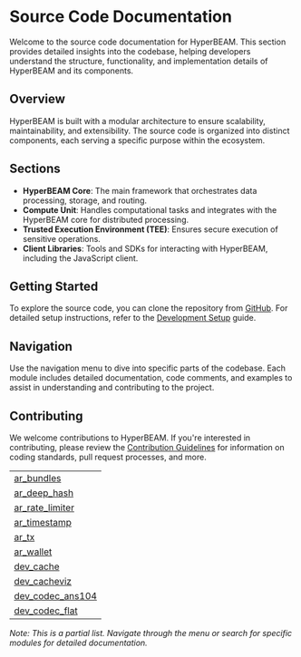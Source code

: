 # Source Code Documentation

Welcome to the source code documentation for HyperBEAM. This section provides detailed insights into the codebase, helping developers understand the structure, functionality, and implementation details of HyperBEAM and its components.

## Overview

HyperBEAM is built with a modular architecture to ensure scalability, maintainability, and extensibility. The source code is organized into distinct components, each serving a specific purpose within the ecosystem.

## Sections

- **HyperBEAM Core**: The main framework that orchestrates data processing, storage, and routing.
- **Compute Unit**: Handles computational tasks and integrates with the HyperBEAM core for distributed processing.
- **Trusted Execution Environment (TEE)**: Ensures secure execution of sensitive operations.
- **Client Libraries**: Tools and SDKs for interacting with HyperBEAM, including the JavaScript client.

## Getting Started

To explore the source code, you can clone the repository from [GitHub](https://github.com/permaweb/HyperBEAM). For detailed setup instructions, refer to the [Development Setup](../../community/setup.md) guide.

## Navigation

Use the navigation menu to dive into specific parts of the codebase. Each module includes detailed documentation, code comments, and examples to assist in understanding and contributing to the project.

## Contributing

We welcome contributions to HyperBEAM. If you're interested in contributing, please review the [Contribution Guidelines](../../community/guidelines.md) for information on coding standards, pull request processes, and more. 

<table>
<tr><td><a href="ar_bundles.md" class="module">ar_bundles</a></td></tr>
<tr><td><a href="ar_deep_hash.md" class="module">ar_deep_hash</a></td></tr>
<tr><td><a href="ar_rate_limiter.md" class="module">ar_rate_limiter</a></td></tr>
<tr><td><a href="ar_timestamp.md" class="module">ar_timestamp</a></td></tr>
<tr><td><a href="ar_tx.md" class="module">ar_tx</a></td></tr>
<tr><td><a href="ar_wallet.md" class="module">ar_wallet</a></td></tr>
<tr><td><a href="dev_cache.md" class="module">dev_cache</a></td></tr>
<tr><td><a href="dev_cacheviz.md" class="module">dev_cacheviz</a></td></tr>
<tr><td><a href="dev_codec_ans104.md" class="module">dev_codec_ans104</a></td></tr>
<tr><td><a href="dev_codec_flat.md" class="module">dev_codec_flat</a></td></tr>
</table>

*Note: This is a partial list. Navigate through the menu or search for specific modules for detailed documentation.*
